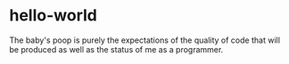 # hello-world
The baby's poop is purely the expectations of the quality of code that will be produced as well as the status of me as a programmer.
